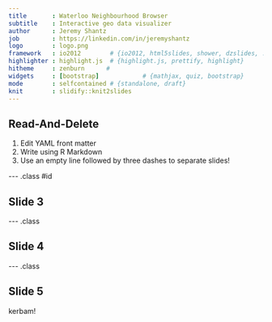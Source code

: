 ```yaml
---
title       : Waterloo Neighbourhood Browser
subtitle    : Interactive geo data visualizer
author      : Jeremy Shantz
job         : https://linkedin.com/in/jeremyshantz
logo        : logo.png
framework   : io2012        # {io2012, html5slides, shower, dzslides, ...}
highlighter : highlight.js  # {highlight.js, prettify, highlight}
hitheme     : zenburn      # 
widgets     : [bootstrap]            # {mathjax, quiz, bootstrap}
mode        : selfcontained # {standalone, draft}
knit        : slidify::knit2slides
---
```


## Read-And-Delete

1. Edit YAML front matter
2. Write using R Markdown
3. Use an empty line followed by three dashes to separate slides!

--- .class #id 

## Slide 3

--- .class

## Slide 4


--- .class

## Slide 5


kerbam!
